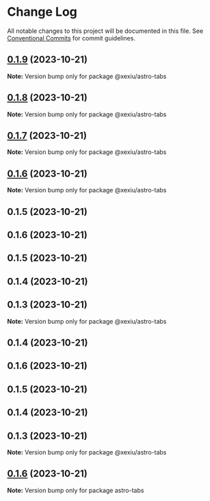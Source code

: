 # Change Log

All notable changes to this project will be documented in this file.
See [Conventional Commits](https://conventionalcommits.org) for commit guidelines.

## [0.1.9](https://github.com/xexiu/astro-components/compare/@xexiu/astro-tabs@0.1.8...@xexiu/astro-tabs@0.1.9) (2023-10-21)

**Note:** Version bump only for package @xexiu/astro-tabs





## [0.1.8](https://github.com/xexiu/astro-components/compare/@xexiu/astro-tabs@0.1.7...@xexiu/astro-tabs@0.1.8) (2023-10-21)

**Note:** Version bump only for package @xexiu/astro-tabs





## [0.1.7](https://github.com/xexiu/astro-components/compare/@xexiu/astro-tabs@0.1.6...@xexiu/astro-tabs@0.1.7) (2023-10-21)

**Note:** Version bump only for package @xexiu/astro-tabs





## [0.1.6](https://github.com/xexiu/astro-components/compare/@xexiu/astro-tabs@0.1.5...@xexiu/astro-tabs@0.1.6) (2023-10-21)

**Note:** Version bump only for package @xexiu/astro-tabs





## 0.1.5 (2023-10-21)



## 0.1.6 (2023-10-21)



## 0.1.5 (2023-10-21)



## 0.1.4 (2023-10-21)



## 0.1.3 (2023-10-21)

**Note:** Version bump only for package @xexiu/astro-tabs





## 0.1.4 (2023-10-21)



## 0.1.6 (2023-10-21)



## 0.1.5 (2023-10-21)



## 0.1.4 (2023-10-21)



## 0.1.3 (2023-10-21)

**Note:** Version bump only for package @xexiu/astro-tabs





## [0.1.6](https://github.com/xexiu/astro-components/compare/v0.1.5...v0.1.6) (2023-10-21)

**Note:** Version bump only for package astro-tabs
